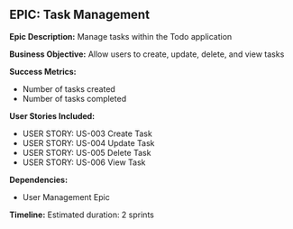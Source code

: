 ## EPIC: Task Management

**Epic Description:** 
Manage tasks within the Todo application

**Business Objective:** 
Allow users to create, update, delete, and view tasks

**Success Metrics:** 
- Number of tasks created
- Number of tasks completed

**User Stories Included:**
- USER STORY: US-003 Create Task
- USER STORY: US-004 Update Task
- USER STORY: US-005 Delete Task
- USER STORY: US-006 View Task

**Dependencies:** 
- User Management Epic

**Timeline:** 
Estimated duration: 2 sprints

